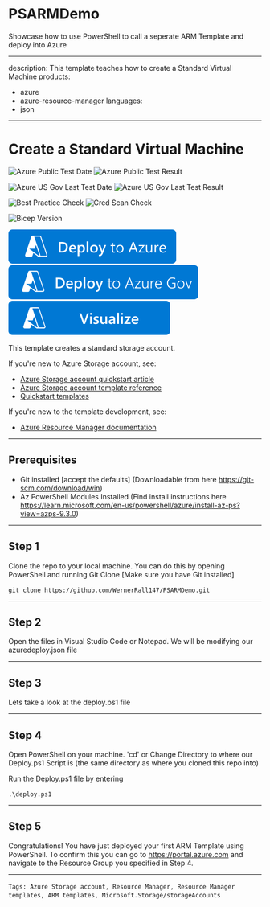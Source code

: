 # PSARMDemo
Showcase how to use PowerShell to call a seperate ARM Template and deploy into Azure

---
description: This template teaches how to create a Standard Virtual Machine
products:
- azure
- azure-resource-manager
languages:
- json
---
# Create a Standard Virtual Machine

![Azure Public Test Date](https://azurequickstartsservice.blob.core.windows.net/badges/quickstarts/microsoft.compute/vm-simple-windows/PublicLastTestDate.svg)
![Azure Public Test Result](https://azurequickstartsservice.blob.core.windows.net/badges/quickstarts/microsoft.compute/vm-simple-windows/PublicDeployment.svg)

![Azure US Gov Last Test Date](https://azurequickstartsservice.blob.core.windows.net/badges/quickstarts/microsoft.compute/vm-simple-windows/FairfaxLastTestDate.svg)
![Azure US Gov Last Test Result](https://azurequickstartsservice.blob.core.windows.net/badges/quickstarts/microsoft.compute/vm-simple-windows/FairfaxDeployment.svg)

![Best Practice Check](https://azurequickstartsservice.blob.core.windows.net/badges/quickstarts/microsoft.compute/vm-simple-windows/BestPracticeResult.svg)
![Cred Scan Check](https://azurequickstartsservice.blob.core.windows.net/badges/quickstarts/microsoft.compute/vm-simple-windows/CredScanResult.svg)

![Bicep Version](https://azurequickstartsservice.blob.core.windows.net/badges/quickstarts/microsoft.compute/vm-simple-windows/BicepVersion.svg)

[![Deploy To Azure](https://raw.githubusercontent.com/Azure/azure-quickstart-templates/master/1-CONTRIBUTION-GUIDE/images/deploytoazure.svg?sanitize=true)](https://portal.azure.com/#create/Microsoft.Template/uri/https%3A%2F%2Fraw.githubusercontent.com%2FAzure%2Fazure-quickstart-templates%2Fmaster%2Fquickstarts%2Fmicrosoft.compute%2Fvm-simple-windows%2Fazuredeploy.json)
[![Deploy To Azure US Gov](https://raw.githubusercontent.com/Azure/azure-quickstart-templates/master/1-CONTRIBUTION-GUIDE/images/deploytoazuregov.svg?sanitize=true)](https://portal.azure.us/#create/Microsoft.Template/uri/https%3A%2F%2Fraw.githubusercontent.com%2FAzure%2Fazure-quickstart-templates%2Fmaster%2Fquickstarts%2Fmicrosoft.compute%2Fvm-simple-windows%2Fazuredeploy.json)
[![Visualize](https://raw.githubusercontent.com/Azure/azure-quickstart-templates/master/1-CONTRIBUTION-GUIDE/images/visualizebutton.svg?sanitize=true)](http://armviz.io/#/?load=https%3A%2F%2Fraw.githubusercontent.com%2FAzure%2Fazure-quickstart-templates%2Fmaster%2Fquickstarts%2Fmicrosoft.compute%2Fvm-simple-windows%2Fazuredeploy.json)

This template creates a standard storage account.

If you're new to Azure Storage account, see:

- [Azure Storage account quickstart article](https://docs.microsoft.com/azure/storage/common/storage-account-create)
- [Azure Storage account template reference](https://docs.microsoft.com/azure/templates/microsoft.storage/allversions)
- [Quickstart templates](https://azure.microsoft.com/resources/templates/?resourceType=Microsoft.Storage&pageNumber=1&sort=Popular)

If you're new to the template development, see:

- [Azure Resource Manager documentation](https://docs.microsoft.com/azure/azure-resource-manager/)

---
## Prerequisites

- Git installed [accept the defaults] (Downloadable from here https://git-scm.com/download/win)
- Az PowerShell Modules Installed (Find install instructions here https://learn.microsoft.com/en-us/powershell/azure/install-az-ps?view=azps-9.3.0)
---
## Step 1

Clone the repo to your local machine. You can do this by opening PowerShell and running Git Clone [Make sure you have Git installed]

```
git clone https://github.com/WernerRall147/PSARMDemo.git
```

---
## Step 2

Open the files in Visual Studio Code or Notepad. 
We will be modifying our azuredeploy.json file

---
## Step 3

Lets take a look at the deploy.ps1 file

---

## Step 4

Open PowerShell on your machine. 
'cd' or Change Directory to where our Deploy.ps1 Script is (the same directory as where you cloned this repo into)

Run the Deploy.ps1 file by entering

```
.\deploy.ps1
```

---
## Step 5

Congratulations! You have just deployed your first ARM Template using PowerShell. To confirm this you can go to https://portal.azure.com and navigate to the Resource Group you specified in Step 4. 

---
`Tags: Azure Storage account, Resource Manager, Resource Manager templates, ARM templates, Microsoft.Storage/storageAccounts`
